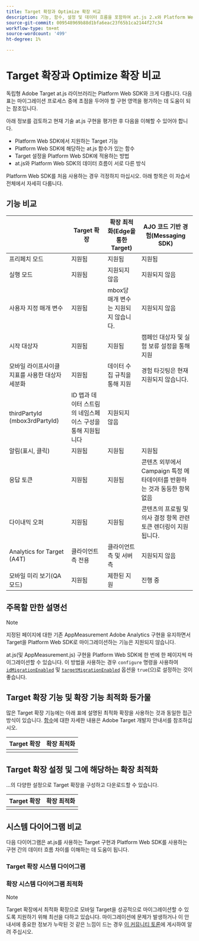 ```yaml
---
title: Target 확장과 Optimize 확장 비교
description: 기능, 함수, 설정 및 데이터 흐름을 포함하여 at.js 2.x와 Platform Web SDK의 차이점에 대해 알아봅니다.
source-git-commit: 009548969b88d1bfa6eac23f65b1ca2144f27c34
workflow-type: tm+mt
source-wordcount: '499'
ht-degree: 1%

---
```


# Target 확장과 Optimize 확장 비교

독립형 Adobe Target at.js 라이브러리는 Platform Web SDK와 크게 다릅니다. 다음 표는 마이그레이션 프로세스 중에 초점을 두어야 할 구현 영역을 평가하는 데 도움이 되는 참조입니다.

아래 정보를 검토하고 현재 기술 at.js 구현을 평가한 후 다음을 이해할 수 있어야 합니다.

- Platform Web SDK에서 지원하는 Target 기능
- Platform Web SDK에 해당하는 at.js 함수가 있는 함수
- Target 설정을 Platform Web SDK에 적용하는 방법
- at.js와 Platform Web SDK의 데이터 흐름이 서로 다른 방식

Platform Web SDK를 처음 사용하는 경우 걱정하지 마십시오. 아래 항목은 이 자습서 전체에서 자세히 다룹니다.

## 기능 비교

| | Target 확장 | 확장 최적화(Edge을 통한 Target) | AJO 코드 기반 경험(Messaging SDK) |
|---|---|---|---|
| 프리페치 모드 | 지원됨 | 지원됨 | 지원됨 |
| 실행 모드 | 지원됨 | 지원되지 않음 | 지원되지 않음 |
| 사용자 지정 매개 변수 | 지원됨 | mbox당 매개 변수는 지원되지 않습니다. | 지원되지 않음 |
| 시작 대상자 | 지원됨 | 지원됨 | 캠페인 대상자 및 실험 보류 설정을 통해 지원 |
| 모바일 라이프사이클 지표를 사용한 대상자 세분화 | 지원됨 | 데이터 수집 규칙을 통해 지원 | 경험 타깃팅은 현재 지원되지 않습니다. |
| thirdPartyId (mbox3rdPartyId) | ID 맵과 데이터 스트림의 네임스페이스 구성을 통해 지원됩니다 | 지원되지 않음 |
| 알림(표시, 클릭) | 지원됨 | 지원됨 | 지원됨 |
| 응답 토큰 | 지원됨 | 지원됨 | 콘텐츠 외부에서 Campaign 특정 메타데이터를 반환하는 것과 동등한 항목 없음 |
| 다이내믹 오퍼 | 지원됨 | 지원됨 | 콘텐츠의 프로필 및 의사 결정 항목 관련 토큰 렌더링이 지원됩니다. |
| Analytics for Target (A4T) | 클라이언트측 전용 | 클라이언트측 및 서버측 | 지원되지 않음 |
| 모바일 미리 보기(QA 모드) | 지원됨 | 제한된 지원 | 진행 중 |



## 주목할 만한 설명선

>[!NOTE]
>
>지정된 페이지에 대한 기존 AppMeasurement Adobe Analytics 구현을 유지하면서 Target을 Platform Web SDK로 마이그레이션하는 기능은 지원되지 않습니다.
>
> at.js(및 AppMeasurement.js) 구현을 Platform Web SDK에 한 번에 한 페이지씩 마이그레이션할 수 있습니다. 이 방법을 사용하는 경우 `configure` 명령을 사용하여 [`idMigrationEnabled`](https://experienceleague.adobe.com/docs/experience-platform/edge/fundamentals/configuring-the-sdk.html#id-migration-enabled) 및 [`targetMigrationEnabled`](https://experienceleague.adobe.com/docs/experience-platform/edge/fundamentals/configuring-the-sdk.html#targetMigrationEnabled) 옵션을 `true`(으)로 설정하는 것이 좋습니다.

## Target 확장 기능 및 확장 기능 최적화 등가물

많은 Target 확장 기능에는 아래 표에 설명된 최적화 확장을 사용하는 것과 동일한 접근 방식이 있습니다. [함수](https://developer.adobe.com/target/implement/client-side/atjs/atjs-functions/atjs-functions/)에 대한 자세한 내용은 Adobe Target 개발자 안내서를 참조하십시오.

| Target 확장 | 확장 최적화 |
| --- | --- | 
| |  |

## Target 확장 설정 및 그에 해당하는 확장 최적화

...의 다양한 설정으로 Target 확장을 구성하고 다운로드할 수 있습니다.

| Target 확장 | 확장 최적화 |
| --- | --- | 
| |  |


## 시스템 다이어그램 비교

다음 다이어그램은 at.js를 사용하는 Target 구현과 Platform Web SDK를 사용하는 구현 간의 데이터 흐름 차이를 이해하는 데 도움이 됩니다.

### Target 확장 시스템 다이어그램



### 확장 시스템 다이어그램 최적화




>[!NOTE]
>
>Target 확장에서 최적화 확장으로 모바일 Target을 성공적으로 마이그레이션할 수 있도록 지원하기 위해 최선을 다하고 있습니다. 마이그레이션에 문제가 발생하거나 이 안내서에 중요한 정보가 누락된 것 같은 느낌이 드는 경우 [이 커뮤니티 토론](https://experienceleaguecommunities.adobe.com/t5/adobe-experience-platform-data/tutorial-discussion-migrate-target-from-at-js-to-web-sdk/m-p/575587#M463)에 게시하여 알려 주십시오.
